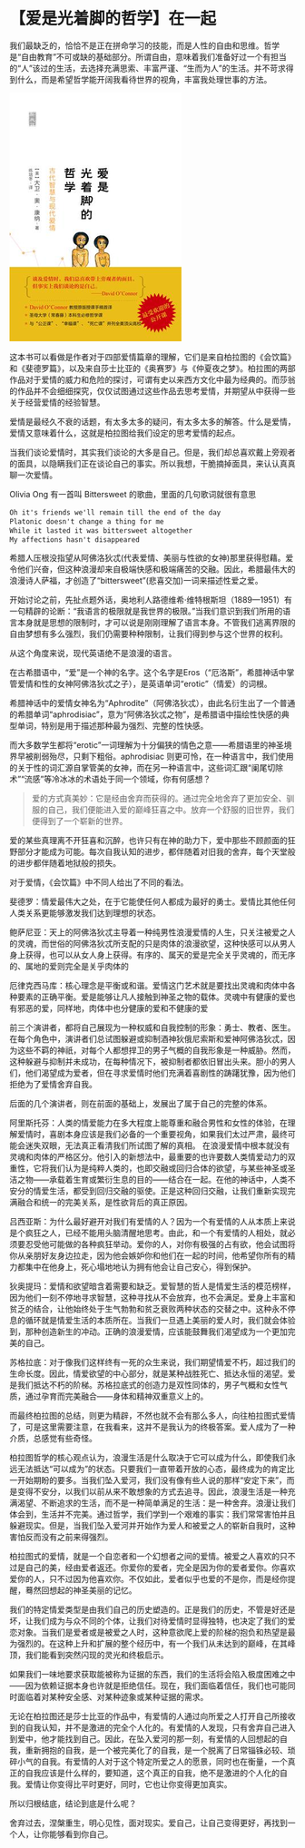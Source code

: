 # 【爱是光着脚的哲学】在一起

我们最缺乏的，恰恰不是正在拼命学习的技能，而是人性的自由和思维。哲学是“自由教育”不可或缺的基础部分。所谓自由，意味着我们准备好过一个有担当的“人”该过的生活，去选择充满思索、丰富严谨、“生而为人”的生活。并不苛求得到什么，而是希望哲学能开阔我看待世界的视角，丰富我处理世事的方法。

![](../image/lovephi.jpg)

这本书可以看做是作者对于四部爱情篇章的理解，它们是来自柏拉图的《会饮篇》和《斐德罗篇》，以及来自莎士比亚的《奥赛罗》与《仲夏夜之梦》。柏拉图的两部作品对于爱情的威力和危险的探讨，可谓有史以来西方文化中最为经典的。而莎翁的作品并不会细细探究，仅仅试图通过这些作品去思考爱情，并期望从中获得一些关于经营爱情的经验智慧。

爱情是最经久不衰的话题，有太多太多的疑问，有太多太多的解答。什么是爱情，爱情又意味着什么，这就是柏拉图给我们设定的思考爱情的起点。

当我们谈论爱情时，其实我们谈论的大多是自己。但是，我们却总喜欢戴上旁观者的面具，以隐瞒我们正在谈论自己的事实。所以我想，干脆摘掉面具，来认认真真聊一次爱情。

Olivia Ong 有一首叫 Bittersweet 的歌曲，里面的几句歌词就很有意思

    Oh it's friends we'll remain till the end of the day
    Platonic doesn't change a thing for me
    While it lasted it was bittersweet altogether
    My affections hasn't disappeared

希腊人压根没指望从阿佛洛狄忒(代表爱情、美丽与性欲的女神)那里获得慰藉。爱令他们兴奋，但这种浪漫却来自极端快感和极端痛苦的交融。因此，希腊最伟大的浪漫诗人萨福，才创造了“bittersweet”(悲喜交加)一词来描述性爱之爱。

开始讨论之前，先扯点题外话，奥地利人路德维希·维特根斯坦（1889—1951）有一句精辟的论断：“我语言的极限就是我世界的极限。”当我们意识到我们所用的语言本身就是思想的限制时，才可以说是刚刚理解了语言本身。不管我们逃离界限的自由梦想有多么强烈，我们仍需要种种限制，让我们得到参与这个世界的权利。

从这个角度来说，现代英语绝不是浪漫的语言。

在古希腊语中，“爱”是一个神的名字。这个名字是Eros（“厄洛斯”，希腊神话中掌管爱情和性的女神阿佛洛狄忒之子），是英语单词“erotic”（情爱）的词根。

希腊神话中的爱情女神名为“Aphrodite”（阿佛洛狄忒），由此名衍生出了一个普通的希腊单词“aphrodisiac”，意为“阿佛洛狄忒之物”，是希腊语中描绘性快感的典型单词，特别是用于描述那种最为强烈、完整的性快感。

而大多数学生都将“erotic”一词理解为十分偏狭的情色之意——希腊语里的神圣境界早被削弱殆尽，只剩下粗俗。aphrodisiac 则更可怜，在一种语言中，我们使用的关于性的词汇源自掌管美的女神，而在另一种语言中，这些词汇跟“阑尾切除术”“流感”等冷冰冰的术语处于同一个领域，你有何感想？

> 爱的方式真美妙：它是经由舍弃而获得的。通过完全地舍弃了更加安全、驯服的自己，我们便能进入爱的巅峰狂喜之中。放弃一个舒服的旧世界，我们便得到了一个崭新的世界。

爱的某些真理离不开狂喜和沉醉，也许只有在神的助力下，爱中那些不顾颜面的狂野部分才能成为可能。每次自我认知的进步，都伴随着对旧我的舍弃，每个天堂般的进步都伴随着地狱般的损失。

对于爱情，《会饮篇》中不同人给出了不同的看法。

斐德罗：情爱最伟大之处，在于它能使任何人都成为最好的勇士。爱情比其他任何人类关系更能够激发我们达到理想的状态。

鲍萨尼亚：天上的阿佛洛狄忒主导着一种纯男性浪漫爱情的人生，只关注被爱之人的灵魂，而世俗的阿佛洛狄忒所支配的只是肉体的浪漫欲望，这种快感可以从男人身上获得，也可以从女人身上获得。有序的、属天的爱是完全关乎灵魂的，而无序的、属地的爱则完全是关乎肉体的

厄律克西马库：核心理念是平衡或和谐。爱情这门艺术就是要找出灵魂和肉体中各种要素的正确平衡。爱是能够让凡人接触到神圣之物的载体。灵魂中有健康的爱也有邪恶的爱，同样地，肉体中也分健康的爱和不健康的爱

前三个演讲者，都将自己展现为一种权威和自我控制的形象：勇士、教者、医生。在每个角色中，演讲者们总试图躲避或抑制酒神狄俄尼索斯和爱神阿佛洛狄忒，因为这些不羁的神祇，对每个人都想捍卫的男子气概的自我形象是一种威胁。然而，这种躲避与抑制并未成功，在每种情况下，被抑制者都依旧冒出头来。胆小的男人们，他们渴望成为爱者，但在寻求爱情时他们充满着喜剧性的踌躇犹豫，因为他们拒绝为了爱情舍弃自我。

后面的几个演讲者，则在前面的基础上，发展出了属于自己的完整的体系。

阿里斯托芬：人类的情爱能力在多大程度上能尊重和融合男性和女性的体验，在理解爱情时，喜剧本身应该是我们必备的一个重要视角，如果我们太过严肃，最终可能会迷失双眼，无法真正看清我们所试图了解的真相。
在浪漫爱情中根本就没有灵魂和肉体的严格区分。他引入的新想法中，最重要的也许要数人类情爱动力的双重性，它将我们认为是纯粹人类的，也即交融或回归合体的欲望，与某些神圣或圣洁之物——承载着生育或繁衍生息的目的——结合在一起。在他的神话中，人类不安分的情爱生活，都受到回归交融的驱使。正是这种回归交融，让我们重新实现完满融合和统一的完美关系，是性欲背后的真正原因。

吕西亚斯：为什么最好避开对我们有爱情的人？因为一个有爱情的人从本质上来说是个疯狂之人，已经不能用头脑清醒地思考。由此，和一个有爱情的人相处，就必须要忍受他可能做的各种疯狂举动。爱你的人，对你有极强的占有欲，他会试图将你从亲朋好友身边拉走，因为他会嫉妒你和他们在一起的时间，他希望你所有的精力都集中在他身上，死心塌地地认为拥有他会让自己安心，得到保护。

狄奥提玛：爱情和欲望暗含着需要和缺乏。爱智慧的哲人是情爱生活的模范榜样，因为他们一刻不停地寻求智慧，这种寻找从不会放弃，也不会满足。爱身上丰富和贫乏的结合，让他始终处于生气勃勃和贫乏衰败两种状态的交替之中。这种永不停息的循环就是情爱生活的本质所在。当我们一旦遇上美丽的爱人时，我们就会体验到，那种创造新生的冲动。正确的浪漫爱情，应该能鼓舞我们渴望成为一个更加完美的自己。

苏格拉底：对于像我们这样终有一死的众生来说，我们期望情爱不朽，超过我们的生命长度。因此，情爱欲望的中心部分，就是某种战胜死亡、抵达永恒的渴望。爱是我们抵达不朽的阶梯。苏格拉底式的创造力是双性同体的，男子气概和女性气质，通过孕育而完美融合——身体和精神双重意义上的。

而最终柏拉图的总结，则更为精辟，不然也就不会有那么多人，向往柏拉图式爱情了，可是这里需要注意，在我看来，这并不是我认为的终极答案。爱人成为了一种介质，总感觉有些奇怪。

柏拉图哲学的核心观点认为，浪漫生活是什么取决于它可以成为什么，即使我们永远无法抵达“可以成为”的状态。只要我们一直带着开放的心态，最终成为的肯定比一开始期盼的要多。当我们坠入爱河，我们没有像有些人说的那样“安定下来”，而是变得不安分，以我们以前从来不敢想象的方式去追寻。因此，浪漫生活是一种充满渴望、不断追求的生活，而不是一种简单满足的生活：是一种舍弃。浪漫让我们体会到，生活并不完美。通过哲学，我们学到一个艰难的事实：我们常常害怕并且躲避现实。但是，当我们坠入爱河并开始作为爱人和被爱之人的崭新自我时，这种害怕反而没有之前来得强烈。

柏拉图式的爱情，就是一个自恋者和一个幻想者之间的爱情。被爱之人喜欢的只不过是自己的美，经由爱者返还。你爱你的爱者，完全是因为你的爱者爱你。你喜欢爱你的人，只不过因为他喜欢你。不仅如此，爱者似乎也爱的不是你，而是经你提醒，蓦然回想起的神圣美丽的记忆。

我们的特定情爱类型是由我们自己的历史塑造的。正是我们的历史，不管是好还是坏，让我们成为与众不同的个体，让我们对待爱情时显得独特，也决定了我们的爱恋对象。当我们是爱者或是被爱之人时，这种意欲爬上爱的阶梯的抱负和热望是最为强烈的。在这种上升和扩展的整个经历中，有一个我们从未达到的巅峰，在其峰顶，我们能看到突然闪现的灵光和终极启示。

如果我们一味地要求获取能被称为证据的东西，我们的生活将会陷入极度困难之中——因为依赖证据本身也许就是拒绝信任。现在，我们面临着信任，我们也可能同时面临着对某种安全感、对某种迹象或某种证据的需求。

无论在柏拉图还是莎士比亚的作品中，有爱情的人通过向所爱之人打开自己所接收到的自我认知，并不是激进的完全个人化的。有爱情的人发现，只有舍弃自己进入到爱中，他才能找到自己。因此，在坠入爱河的那一刻，有爱情的人回想起的自我，重新拥抱的自我，是一个被完美化了的自我，是一个脱离了日常锱铢必较、琐碎小气的自我。有爱情的人对于这个特定所爱之人的愿景，同时也在衡量，一个真正的自我应该是什么样的，要知道，这个真正的自我，绝不是激进的个人化的自我。爱情让你变得比平时更好，同时，它也让你变得更加真实。

所以归根结底，结论到底是什么呢？

舍弃过去，涅槃重生，明心见性，面对现实。爱自己，让自己变得更好，再找到一个人，让你能够看到你自己。

